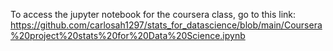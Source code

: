 To access the jupyter notebook for the coursera class, go to this link: https://github.com/carlosah1297/stats_for_datascience/blob/main/Coursera%20project%20stats%20for%20Data%20Science.ipynb 
